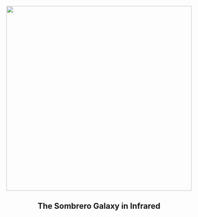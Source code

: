 
<p align="center"><img src="https://apod.nasa.gov/apod/image/2308/sombrero_spitzer_1080.jpg" width="500" height="500"></p>
<h2 align="center"> The Sombrero Galaxy in Infrared </h2>
